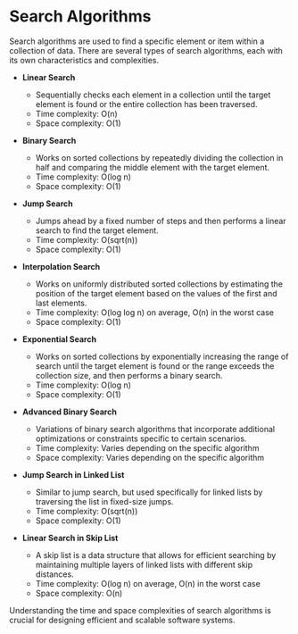 # Search Algorithms

Search algorithms are used to find a specific element or item within a collection of data. There are several types of search algorithms, each with its own characteristics and complexities.

- **Linear Search**
    - Sequentially checks each element in a collection until the target element is found or the entire collection has been traversed.
    - Time complexity: O(n)
    - Space complexity: O(1)

- **Binary Search**
    - Works on sorted collections by repeatedly dividing the collection in half and comparing the middle element with the target element.
    - Time complexity: O(log n)
    - Space complexity: O(1)

- **Jump Search**
    - Jumps ahead by a fixed number of steps and then performs a linear search to find the target element.
    - Time complexity: O(sqrt(n))
    - Space complexity: O(1)

- **Interpolation Search**
    - Works on uniformly distributed sorted collections by estimating the position of the target element based on the values of the first and last elements.
    - Time complexity: O(log log n) on average, O(n) in the worst case
    - Space complexity: O(1)

- **Exponential Search**
    - Works on sorted collections by exponentially increasing the range of search until the target element is found or the range exceeds the collection size, and then performs a binary search.
    - Time complexity: O(log n)
    - Space complexity: O(1)

- **Advanced Binary Search**
    - Variations of binary search algorithms that incorporate additional optimizations or constraints specific to certain scenarios.
    - Time complexity: Varies depending on the specific algorithm
    - Space complexity: Varies depending on the specific algorithm

- **Jump Search in Linked List**
    - Similar to jump search, but used specifically for linked lists by traversing the list in fixed-size jumps.
    - Time complexity: O(sqrt(n))
    - Space complexity: O(1)

- **Linear Search in Skip List**
    - A skip list is a data structure that allows for efficient searching by maintaining multiple layers of linked lists with different skip distances.
    - Time complexity: O(log n) on average, O(n) in the worst case
    - Space complexity: O(n)

Understanding the time and space complexities of search algorithms is crucial for designing efficient and scalable software systems.
